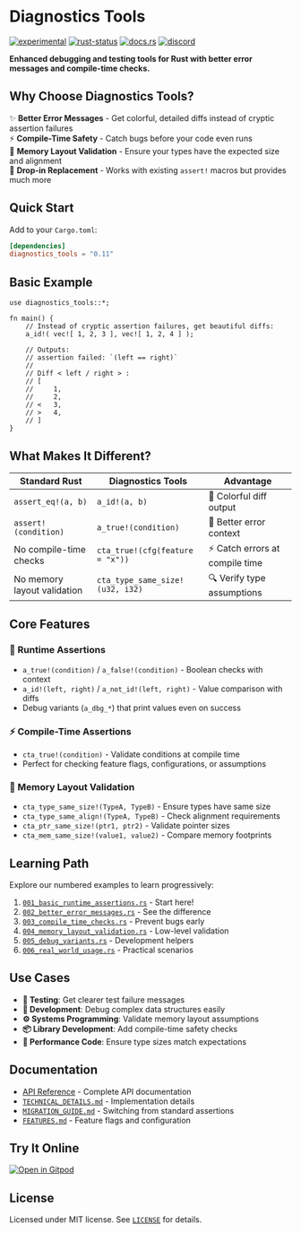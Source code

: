 # Diagnostics Tools

[![experimental](https://raster.shields.io/static/v1?label=&message=experimental&color=orange)](https://github.com/emersion/stability-badges#experimental) [![rust-status](https://github.com/Wandalen/wTools/actions/workflows/module_diagnostics_tools_push.yml/badge.svg)](https://github.com/Wandalen/wTools/actions/workflows/module_diagnostics_tools_push.yml) [![docs.rs](https://img.shields.io/docsrs/diagnostics_tools?color=e3e8f0&logo=docs.rs)](https://docs.rs/diagnostics_tools) [![discord](https://img.shields.io/discord/872391416519737405?color=eee&logo=discord&logoColor=eee&label=ask)](https://discord.gg/m3YfbXpUUY)

**Enhanced debugging and testing tools for Rust with better error messages and compile-time checks.**

## Why Choose Diagnostics Tools?

✨ **Better Error Messages** - Get colorful, detailed diffs instead of cryptic assertion failures  
⚡ **Compile-Time Safety** - Catch bugs before your code even runs  
🧠 **Memory Layout Validation** - Ensure your types have the expected size and alignment  
🔧 **Drop-in Replacement** - Works with existing `assert!` macros but provides much more  

## Quick Start

Add to your `Cargo.toml`:
```toml
[dependencies]
diagnostics_tools = "0.11"
```

## Basic Example

```rust,no_run
use diagnostics_tools::*;

fn main() {
    // Instead of cryptic assertion failures, get beautiful diffs:
    a_id!( vec![ 1, 2, 3 ], vec![ 1, 2, 4 ] );
    
    // Outputs:
    // assertion failed: `(left == right)`
    // 
    // Diff < left / right > :
    // [
    //     1,
    //     2,
    // <   3,
    // >   4,
    // ]
}
```

## What Makes It Different?

| Standard Rust | Diagnostics Tools | Advantage |
|---------------|-------------------|-----------|
| `assert_eq!(a, b)` | `a_id!(a, b)` | 🎨 Colorful diff output |
| `assert!(condition)` | `a_true!(condition)` | 📝 Better error context |
| No compile-time checks | `cta_true!(cfg(feature = "x"))` | ⚡ Catch errors at compile time |
| No memory layout validation | `cta_type_same_size!(u32, i32)` | 🔍 Verify type assumptions |

## Core Features

### 🏃 Runtime Assertions
- `a_true!(condition)` / `a_false!(condition)` - Boolean checks with context
- `a_id!(left, right)` / `a_not_id!(left, right)` - Value comparison with diffs
- Debug variants (`a_dbg_*`) that print values even on success

### ⚡ Compile-Time Assertions  
- `cta_true!(condition)` - Validate conditions at compile time
- Perfect for checking feature flags, configurations, or assumptions

### 🧠 Memory Layout Validation
- `cta_type_same_size!(TypeA, TypeB)` - Ensure types have same size
- `cta_type_same_align!(TypeA, TypeB)` - Check alignment requirements
- `cta_ptr_same_size!(ptr1, ptr2)` - Validate pointer sizes
- `cta_mem_same_size!(value1, value2)` - Compare memory footprints

## Learning Path

Explore our numbered examples to learn progressively:

1. [`001_basic_runtime_assertions.rs`](examples/001_basic_runtime_assertions.rs) - Start here!
2. [`002_better_error_messages.rs`](examples/002_better_error_messages.rs) - See the difference
3. [`003_compile_time_checks.rs`](examples/003_compile_time_checks.rs) - Prevent bugs early
4. [`004_memory_layout_validation.rs`](examples/004_memory_layout_validation.rs) - Low-level validation
5. [`005_debug_variants.rs`](examples/005_debug_variants.rs) - Development helpers
6. [`006_real_world_usage.rs`](examples/006_real_world_usage.rs) - Practical scenarios

## Use Cases

- **🧪 Testing**: Get clearer test failure messages
- **🔧 Development**: Debug complex data structures easily  
- **⚙️ Systems Programming**: Validate memory layout assumptions
- **📦 Library Development**: Add compile-time safety checks
- **🚀 Performance Code**: Ensure type sizes match expectations

## Documentation

- [API Reference](https://docs.rs/diagnostics_tools) - Complete API documentation
- [`TECHNICAL_DETAILS.md`](TECHNICAL_DETAILS.md) - Implementation details
- [`MIGRATION_GUIDE.md`](MIGRATION_GUIDE.md) - Switching from standard assertions
- [`FEATURES.md`](FEATURES.md) - Feature flags and configuration

## Try It Online

[![Open in Gitpod](https://raster.shields.io/static/v1?label=try&message=online&color=eee&logo=gitpod&logoColor=eee)](https://gitpod.io/#RUN_PATH=.,SAMPLE_FILE=module%2Fcore%2Fdiagnostics_tools%2Fexamples%2F001_basic_runtime_assertions.rs,RUN_POSTFIX=--example%20001_basic_runtime_assertions/https://github.com/Wandalen/wTools)

## License

Licensed under MIT license. See [`LICENSE`](LICENSE) for details.
